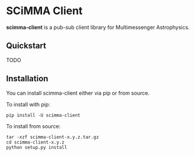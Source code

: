 SCiMMA Client
=============

**scimma-client** is a pub-sub client library for Multimessenger Astrophysics.

## Quickstart

TODO

## Installation

You can install scimma-client either via pip or from source.

To install with pip:

```
pip install -U scimma-client
```

To install from source:

```
tar -xzf scimma-client-x.y.z.tar.gz
cd scimma-client-x.y.z
python setup.py install
```
